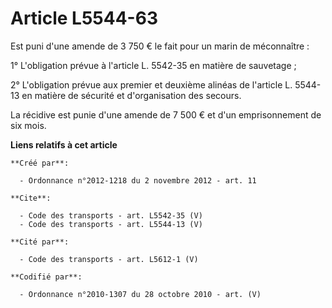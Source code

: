 # Article L5544-63

Est puni d'une amende de 3 750 € le fait pour un marin de méconnaître : 

1° L'obligation prévue à l'article L. 5542-35 en matière de sauvetage ; 

2° L'obligation prévue aux premier et deuxième alinéas de l'article L. 5544-13 en matière de sécurité et d'organisation des
secours. 

La récidive est punie d'une amende de 7 500 € et d'un emprisonnement de six mois.

**Liens relatifs à cet article**

	**Créé par**:

	  - Ordonnance n°2012-1218 du 2 novembre 2012 - art. 11

	**Cite**:

	  - Code des transports - art. L5542-35 (V)
	  - Code des transports - art. L5544-13 (V)

	**Cité par**:

	  - Code des transports - art. L5612-1 (V)

	**Codifié par**:

	  - Ordonnance n°2010-1307 du 28 octobre 2010 - art. (V)
